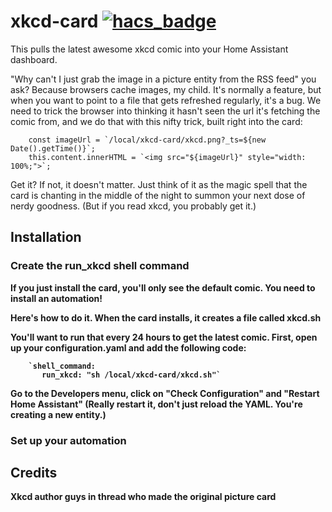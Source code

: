 # xkcd-card [![hacs_badge](https://img.shields.io/badge/HACS-Custom-41BDF5.svg?style=for-the-badge)](https://github.com/hacs/integration)

This pulls the latest awesome xkcd comic into your Home Assistant dashboard. 

"Why can't I just grab the image in a picture entity from the RSS feed" you ask?  Because browsers cache images, my child. It's normally a feature, but when you want to point to a file that gets refreshed regularly, it's a bug. We need to trick the browser into thinking it hasn't seen the url it's fetching the comic from, and we do that with this nifty trick, built right into the card:

        const imageUrl = `/local/xkcd-card/xkcd.png?_ts=${new Date().getTime()}`;
        this.content.innerHTML = `<img src="${imageUrl}" style="width: 100%;">`;

Get it? If not, it doesn't matter. Just think of it as the magic spell that the card is chanting in the middle of the night to summon your next dose of nerdy goodness. (But if you read xkcd, you probably get it.) 

## Installation

### Create the run_xkcd shell command

<strong> If you just install the card, you'll only see the default comic. You need to install an automation! <strong>

Here's how to do it. When the card installs, it creates a file called xkcd.sh

You'll want to run that every 24 hours to get the latest comic. First, open up your configuration.yaml and add the following code:

        `shell_command:
           run_xkcd: "sh /local/xkcd-card/xkcd.sh"`

Go to the Developers menu, click on "Check Configuration" and "Restart Home Assistant" (Really restart it, don't just reload the YAML. You're creating a new entity.) 

### Set up your automation


## Credits
Xkcd author
guys in thread who made the original picture card

